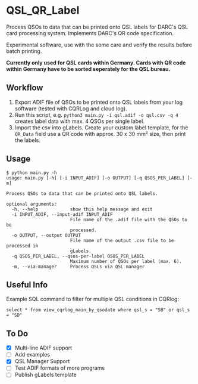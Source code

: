 # QSL_QR_Label

Process QSOs to data that can be printed onto QSL labels for DARC's QSL card processing system. Implements DARC's QR code specification.

Experimental software, use with the some care and verify the results before batch printing.

**Currently only used for QSL cards within Germany. Cards with QR code within Germany have to be sorted seperately for the QSL bureau.**


## Workflow

1. Export ADIF file of QSOs to be printed onto QSL labels from your log software (tested with CQRLog and cloud log).
1. Run this script, e.g. `python3 main.py -i qsl.adif -o qsl.csv -q 4` creates label data with max. 4 QSOs per single label.
1. Import the csv into gLabels. Create your custom label template, for the `QR_Data` field use a QR code with approx. 30 x 30 mm² size, then print the labels.


## Usage

```
$ python main.py -h
usage: main.py [-h] [-i INPUT_ADIF] [-o OUTPUT] [-q QSOS_PER_LABEL] [-m]

Process QSOs to data that can be printed onto QSL labels.

optional arguments:
  -h, --help            show this help message and exit
  -i INPUT_ADIF, --input-adif INPUT_ADIF
                        File name of the .adif file with the QSOs to be
                        processed.
  -o OUTPUT, --output OUTPUT
                        File name of the output .csv file to be processed in
                        gLabels.
  -q QSOS_PER_LABEL, --qsos-per-label QSOS_PER_LABEL
                        Maximum number of QSOs per label (max. 6).
  -m, --via-manager     Process QSLs via QSL manager
```

## Useful Info
Example SQL command to filter for multiple QSL conditions in CQRlog:
```
select * from view_cqrlog_main_by_qsodate where qsl_s = "SB" or qsl_s = "SD"
```

## To Do

- [x] Multi-line ADIF support
- [ ] Add examples
- [x] QSL Manager Support
- [ ] Test ADIF formats of more programs
- [ ] Publish gLabels template
